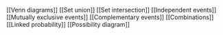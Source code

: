 [[Venn diagrams]]
[[Set union]]
[[Set intersection]]
[[Independent events]]
[[Mutually exclusive events]]
[[Complementary events]]
[[Combinations]]
[[Linked probability]]
[[Possibility diagram]]